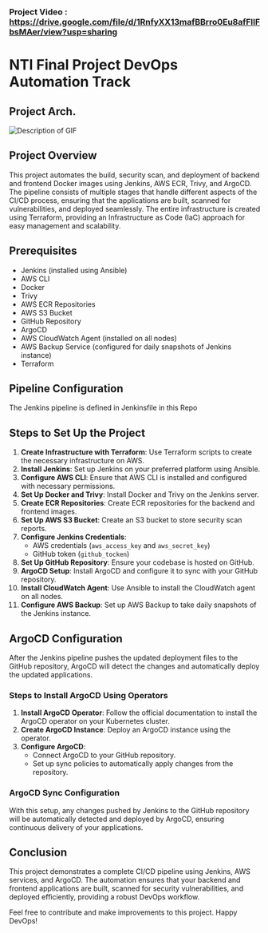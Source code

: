 ### Project Video : https://drive.google.com/file/d/1RnfyXX13mafBBrro0Eu8afFllFbsMAer/view?usp=sharing
# NTI Final Project DevOps Automation Track
## Project Arch. 
![Description of GIF](./Poject-Arch.gif)
## Project Overview

This project automates the build, security scan, and deployment of backend and frontend Docker images using Jenkins, AWS ECR, Trivy, and ArgoCD. The pipeline consists of multiple stages that handle different aspects of the CI/CD process, ensuring that the applications are built, scanned for vulnerabilities, and deployed seamlessly. The entire infrastructure is created using Terraform, providing an Infrastructure as Code (IaC) approach for easy management and scalability.

## Prerequisites

- Jenkins (installed using Ansible)
- AWS CLI
- Docker
- Trivy
- AWS ECR Repositories
- AWS S3 Bucket
- GitHub Repository
- ArgoCD
- AWS CloudWatch Agent (installed on all nodes)
- AWS Backup Service (configured for daily snapshots of Jenkins instance)
- Terraform

## Pipeline Configuration

The Jenkins pipeline is defined in Jenkinsfile in this Repo

## Steps to Set Up the Project

1. **Create Infrastructure with Terraform**: Use Terraform scripts to create the necessary infrastructure on AWS.
2. **Install Jenkins**: Set up Jenkins on your preferred platform using Ansible.
3. **Configure AWS CLI**: Ensure that AWS CLI is installed and configured with necessary permissions.
4. **Set Up Docker and Trivy**: Install Docker and Trivy on the Jenkins server.
5. **Create ECR Repositories**: Create ECR repositories for the backend and frontend images.
6. **Set Up AWS S3 Bucket**: Create an S3 bucket to store security scan reports.
7. **Configure Jenkins Credentials**:
   - AWS credentials (`aws_access_key` and `aws_secret_key`)
   - GitHub token (`github_tocken`)
8. **Set Up GitHub Repository**: Ensure your codebase is hosted on GitHub.
9. **ArgoCD Setup**: Install ArgoCD and configure it to sync with your GitHub repository.
10. **Install CloudWatch Agent**: Use Ansible to install the CloudWatch agent on all nodes.
11. **Configure AWS Backup**: Set up AWS Backup to take daily snapshots of the Jenkins instance.

## ArgoCD Configuration

After the Jenkins pipeline pushes the updated deployment files to the GitHub repository, ArgoCD will detect the changes and automatically deploy the updated applications.

### Steps to Install ArgoCD Using Operators

1. **Install ArgoCD Operator**: Follow the official documentation to install the ArgoCD operator on your Kubernetes cluster.
2. **Create ArgoCD Instance**: Deploy an ArgoCD instance using the operator.
3. **Configure ArgoCD**:
   - Connect ArgoCD to your GitHub repository.
   - Set up sync policies to automatically apply changes from the repository.

### ArgoCD Sync Configuration

With this setup, any changes pushed by Jenkins to the GitHub repository will be automatically detected and deployed by ArgoCD, ensuring continuous delivery of your applications.

## Conclusion

This project demonstrates a complete CI/CD pipeline using Jenkins, AWS services, and ArgoCD. The automation ensures that your backend and frontend applications are built, scanned for security vulnerabilities, and deployed efficiently, providing a robust DevOps workflow.

Feel free to contribute and make improvements to this project. Happy DevOps!
